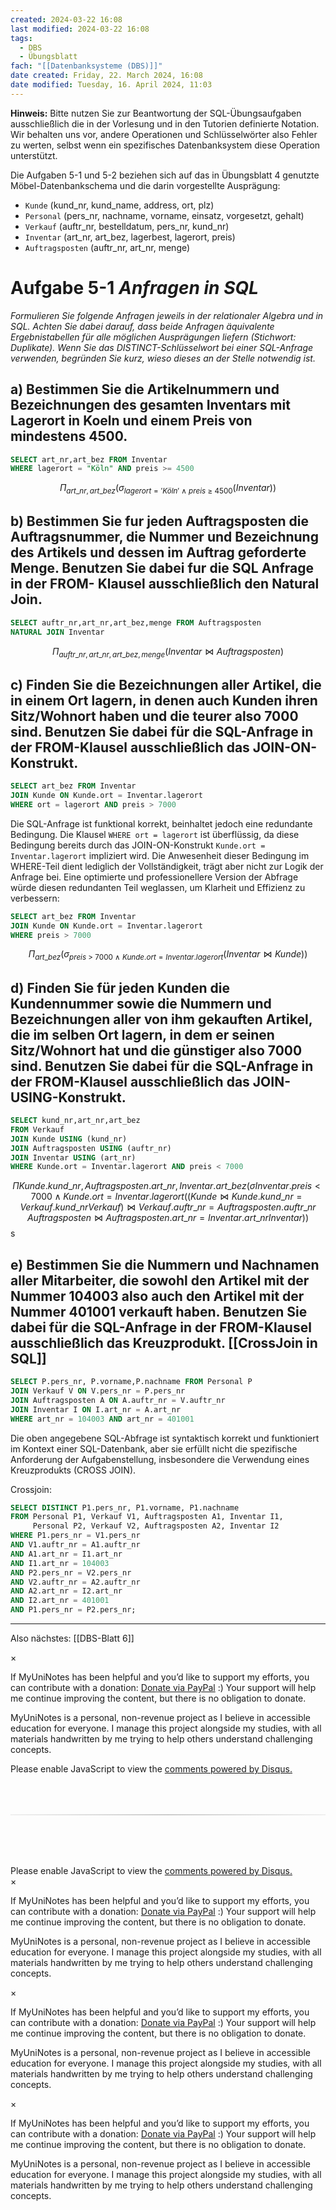 ```yaml
---
created: 2024-03-22 16:08
last modified: 2024-03-22 16:08
tags:
  - DBS
  - Übungsblatt
fach: "[[Datenbanksysteme (DBS)]]"
date created: Friday, 22. March 2024, 16:08
date modified: Tuesday, 16. April 2024, 11:03
---
```


**Hinweis:** Bitte nutzen Sie zur Beantwortung der SQL-Übungsaufgaben ausschließlich die in der Vorlesung und in den Tutorien definierte Notation. Wir behalten uns vor, andere Operationen und Schlüsselwörter also Fehler zu werten, selbst wenn ein spezifisches Datenbanksystem diese Operation unterstützt.

Die Aufgaben 5-1 und 5-2 beziehen sich auf das in Übungsblatt 4 genutzte Möbel-Datenbankschema und die darin vorgestellte Ausprägung:

- `Kunde` (kund_nr, kund_name, address, ort, plz)
- `Personal` (pers_nr, nachname, vorname, einsatz, vorgesetzt, gehalt)
- `Verkauf` (auftr_nr, bestelldatum, pers_nr, kund_nr)
- `Inventar` (art_nr, art_bez, lagerbest, lagerort, preis)
- `Auftragsposten` (auftr_nr, art_nr, menge)

# Aufgabe 5-1 _Anfragen in SQL_

_Formulieren Sie folgende Anfragen jeweils in der relationaler Algebra und in SQL. Achten Sie dabei darauf, dass beide Anfragen äquivalente Ergebnistabellen für alle möglichen Ausprägungen liefern (Stichwort: Duplikate). Wenn Sie das DISTINCT-Schlüsselwort bei einer SQL-Anfrage verwenden, begründen Sie kurz, wieso dieses an der Stelle notwendig ist._

## a) Bestimmen Sie die Artikelnummern und Bezeichnungen des gesamten Inventars mit Lagerort in Koeln und einem Preis von mindestens 4500.

```sql
SELECT art_nr,art_bez FROM Inventar
WHERE lagerort = "Köln" AND preis >= 4500
```

$$\Pi_{art\_nr,art\_bez}(\sigma_{lagerort = 'Köln' \ \land \ preis \ \geq \ 4500}(Inventar))$$

## b) Bestimmen Sie fur jeden Auftragsposten die Auftragsnummer, die Nummer und Bezeichnung des Artikels und dessen im Auftrag geforderte Menge. Benutzen Sie dabei fur die SQL Anfrage in der FROM- Klausel ausschließlich den Natural Join.

```SQL
SELECT auftr_nr,art_nr,art_bez,menge FROM Auftragsposten
NATURAL JOIN Inventar
```

$$\Pi_{auftr\_nr,art\_nr,art\_bez,menge}(Inventar \bowtie Auftragsposten)$$

## c) Finden Sie die Bezeichnungen aller Artikel, die in einem Ort lagern, in denen auch Kunden ihren Sitz/Wohnort haben und die teurer also 7000 sind. Benutzen Sie dabei für die SQL-Anfrage in der FROM-Klausel ausschließlich das JOIN-ON-Konstrukt.

```SQL
SELECT art_bez FROM Inventar
JOIN Kunde ON Kunde.ort = Inventar.lagerort
WHERE ort = lagerort AND preis > 7000
```

Die SQL-Anfrage ist funktional korrekt, beinhaltet jedoch eine redundante Bedingung. Die Klausel `WHERE ort = lagerort` ist überflüssig, da diese Bedingung bereits durch das JOIN-ON-Konstrukt `Kunde.ort = Inventar.lagerort` impliziert wird. Die Anwesenheit dieser Bedingung im WHERE-Teil dient lediglich der Vollständigkeit, trägt aber nicht zur Logik der Anfrage bei. Eine optimierte und professionellere Version der Abfrage würde diesen redundanten Teil weglassen, um Klarheit und Effizienz zu verbessern:

```SQL
SELECT art_bez FROM Inventar
JOIN Kunde ON Kunde.ort = Inventar.lagerort
WHERE preis > 7000
```

$$\Pi_{art\_bez}(\sigma_{preis \ \gt \ 7000 \ \land \ Kunde.ort = Inventar.lagerort }(Inventar \bowtie Kunde))$$

## d) Finden Sie für jeden Kunden die Kundennummer sowie die Nummern und Bezeichnungen aller von ihm gekauften Artikel, die im selben Ort lagern, in dem er seinen Sitz/Wohnort hat und die günstiger also 7000 sind. Benutzen Sie dabei für die SQL-Anfrage in der FROM-Klausel ausschließlich das JOIN-USING-Konstrukt.

```SQL
SELECT kund_nr,art_nr,art_bez
FROM Verkauf
JOIN Kunde USING (kund_nr)
JOIN Auftragsposten USING (auftr_nr)
JOIN Inventar USING (art_nr)
WHERE Kunde.ort = Inventar.lagerort AND preis < 7000
```

$$ΠKunde.kund\_nr,Auftragsposten.art\_nr,Inventar.art\_bez​(σInventar.preis<7000∧Kunde.ort=Inventar.lagerort​((Kunde⋈Kunde.kund\_nr=Verkauf.kund\_nr​Verkauf)⋈Verkauf.auftr\_nr=Auftragsposten.auftr\_nr​Auftragsposten⋈Auftragsposten.art\_nr=Inventar.art\_nr​Inventar))$$
s

## e) Bestimmen Sie die Nummern und Nachnamen aller Mitarbeiter, die sowohl den Artikel mit der Nummer 104003 also auch den Artikel mit der Nummer 401001 verkauft haben. Benutzen Sie dabei für die SQL-Anfrage in der FROM-Klausel ausschließlich das Kreuzprodukt. [[CrossJoin in SQL]]

```SQL
SELECT P.pers_nr, P.vorname,P.nachname FROM Personal P
JOIN Verkauf V ON V.pers_nr = P.pers_nr
JOIN Auftragsposten A ON A.auftr_nr = V.auftr_nr
JOIN Inventar I ON I.art_nr = A.art_nr
WHERE art_nr = 104003 AND art_nr = 401001
```

Die oben angegebene SQL-Abfrage ist syntaktisch korrekt und funktioniert im Kontext einer SQL-Datenbank, aber sie erfüllt nicht die spezifische Anforderung der Aufgabenstellung, insbesondere die Verwendung eines Kreuzprodukts (CROSS JOIN).

Crossjoin:

```SQL
SELECT DISTINCT P1.pers_nr, P1.vorname, P1.nachname
FROM Personal P1, Verkauf V1, Auftragsposten A1, Inventar I1,
     Personal P2, Verkauf V2, Auftragsposten A2, Inventar I2
WHERE P1.pers_nr = V1.pers_nr
AND V1.auftr_nr = A1.auftr_nr
AND A1.art_nr = I1.art_nr
AND I1.art_nr = 104003
AND P2.pers_nr = V2.pers_nr
AND V2.auftr_nr = A2.auftr_nr
AND A2.art_nr = I2.art_nr
AND I2.art_nr = 401001
AND P1.pers_nr = P2.pers_nr;
```

---

Also nächstes: [[DBS-Blatt 6]]

<!-- Modal START -->
<div id="myModal" class="modal">
  <div class="modal-content">
    <span id="closeModal" class="close">&times;</span>
    <p class="modal-text">
      If MyUniNotes has been helpful and you’d like to support my efforts, <span class="modal-highlight"> you can contribute with a donation: <a class="modal-dono-link" href="https://paypal.me/myuninotes4u">Donate via PayPal</a> :) </span> Your support will help me continue improving the content, but there is no obligation to donate.
    </p>
    <p class="modal-text">
      <span class="modal-highlight">MyUniNotes is a personal, non-revenue project as I believe in accessible education for everyone.</span> I manage this project alongside my studies, with all materials handwritten by me trying to help others understand challenging concepts.
    </p>
  </div>
</div>

<script>
  // JavaScript to display the modal on page load
  document.addEventListener('DOMContentLoaded', function() {
    // Generate a random number between 1 and 1
    // Wanted it to load with a adjustable probability for every page load but did not work, as DOM is loaded only once. Therefore now loading it every time website is visited and DOM is loaded.
    const randomNumber = Math.floor(Math.random() * 1) + 1; 
    // console.log(randomNumber)
    if (randomNumber === 1) {
      setTimeout(function() {
        const modal = document.getElementById('myModal');
        if (modal) {
          modal.classList.add('show');
        }
      }, 1000); // Adjust the delay as needed

      const closeModal = document.getElementById('closeModal');
      if (closeModal) {
        closeModal.addEventListener('click', function() {
          const modal = document.getElementById('myModal');
          if (modal) {
            modal.classList.remove('show');
          }
        });
      }
    } else {
      // Ensure the modal is hidden if the random number is not 1
      const modal = document.getElementById('myModal');
      if (modal) {
        modal.style.display = 'none';
      }
    }
  });
</script>
<!-- Modal END -->

<!-- DISQUS SCRIPT COMMENT START -->

<!-- DISQUS RECOMMENDATION START -->

<div id="disqus_recommendations"></div>

<script> 
(function() { // REQUIRED CONFIGURATION VARIABLE: EDIT THE SHORTNAME BELOW
var d = document, s = d.createElement('script'); // IMPORTANT: Replace EXAMPLE with your forum shortname!
s.src = 'https://myuninotes.disqus.com/recommendations.js'; s.setAttribute('data-timestamp', +new Date());
(d.head || d.body).appendChild(s);
})();
</script>
<noscript>
Please enable JavaScript to view the 
<a href="https://disqus.com/?ref_noscript" rel="nofollow">
comments powered by Disqus.
</a>
</noscript>

<!-- DISQUS RECOMMENDATION END -->

<hr style="border: none; height: 2px; background: linear-gradient(to right, #f0f0f0, #ccc, #f0f0f0); margin-top: 4rem; margin-bottom: 5rem;">
<div id="disqus_thread"></div>
<script>
    /**
    *  RECOMMENDED CONFIGURATION VARIABLES: EDIT AND UNCOMMENT THE SECTION BELOW TO INSERT DYNAMIC VALUES FROM YOUR PLATFORM OR CMS.
    *  LEARN WHY DEFINING THESE VARIABLES IS IMPORTANT: https://disqus.com/admin/universalcode/#configuration-variables    */
    /*
    var disqus_config = function () {
    this.page.url = PAGE_URL;  // Replace PAGE_URL with your page's canonical URL variable
    this.page.identifier = PAGE_IDENTIFIER; // Replace PAGE_IDENTIFIER with your page's unique identifier variable
    };
    */
    (function() { // DON'T EDIT BELOW THIS LINE
    var d = document, s = d.createElement('script');
    s.src = 'https://myuninotes.disqus.com/embed.js';
    s.setAttribute('data-timestamp', +new Date());
    (d.head || d.body).appendChild(s);
    })();
</script>
<noscript>Please enable JavaScript to view the <a href="https://disqus.com/?ref_noscript">comments powered by Disqus.</a></noscript>

<!-- DISQUS SCRIPT COMMENT END -->

<!-- Modal START -->
<div id="myModal" class="modal">
  <div class="modal-content">
    <span id="closeModal" class="close">&times;</span>
    <p class="modal-text">
      If MyUniNotes has been helpful and you’d like to support my efforts, <span class="modal-highlight"> you can contribute with a donation: <a class="modal-dono-link" href="https://paypal.me/myuninotes4u">Donate via PayPal</a> :) </span> Your support will help me continue improving the content, but there is no obligation to donate.
    </p>
    <p class="modal-text">
      <span class="modal-highlight">MyUniNotes is a personal, non-revenue project as I believe in accessible education for everyone.</span> I manage this project alongside my studies, with all materials handwritten by me trying to help others understand challenging concepts.
    </p>
  </div>
</div>

<script>
  // JavaScript to display the modal on page load
  document.addEventListener('DOMContentLoaded', function() {
    // Generate a random number between 1 and 1
    // Wanted it to load with a adjustable probability for every page load but did not work, as DOM is loaded only once. Therefore now loading it every time website is visited and DOM is loaded.
    const randomNumber = Math.floor(Math.random() * 1) + 1; 
    // console.log(randomNumber)
    if (randomNumber === 1) {
      setTimeout(function() {
        const modal = document.getElementById('myModal');
        if (modal) {
          modal.classList.add('show');
        }
      }, 1000); // Adjust the delay as needed

      const closeModal = document.getElementById('closeModal');
      if (closeModal) {
        closeModal.addEventListener('click', function() {
          const modal = document.getElementById('myModal');
          if (modal) {
            modal.classList.remove('show');
          }
        });
      }
    } else {
      // Ensure the modal is hidden if the random number is not 1
      const modal = document.getElementById('myModal');
      if (modal) {
        modal.style.display = 'none';
      }
    }
  });
</script>
<!-- Modal END -->

<!-- Modal START -->
<div id="myModal" class="modal">
  <div class="modal-content">
    <span id="closeModal" class="close">&times;</span>
    <p class="modal-text">
      If MyUniNotes has been helpful and you’d like to support my efforts, <span class="modal-highlight"> you can contribute with a donation: <a class="modal-dono-link" href="https://paypal.me/myuninotes4u">Donate via PayPal</a> :) </span> Your support will help me continue improving the content, but there is no obligation to donate.
    </p>
    <p class="modal-text">
      <span class="modal-highlight">MyUniNotes is a personal, non-revenue project as I believe in accessible education for everyone.</span> I manage this project alongside my studies, with all materials handwritten by me trying to help others understand challenging concepts.
    </p>
  </div>
</div>

<script>
  // JavaScript to display the modal on page load
  document.addEventListener('DOMContentLoaded', function() {
    // Generate a random number between 1 and 1
    // Wanted it to load with a adjustable probability for every page load but did not work, as DOM is loaded only once. Therefore now loading it every time website is visited and DOM is loaded.
    const randomNumber = Math.floor(Math.random() * 1) + 1; 
    // console.log(randomNumber)
    if (randomNumber === 1) {
      setTimeout(function() {
        const modal = document.getElementById('myModal');
        if (modal) {
          modal.classList.add('show');
        }
      }, 1000); // Adjust the delay as needed

      const closeModal = document.getElementById('closeModal');
      if (closeModal) {
        closeModal.addEventListener('click', function() {
          const modal = document.getElementById('myModal');
          if (modal) {
            modal.classList.remove('show');
          }
        });
      }
    } else {
      // Ensure the modal is hidden if the random number is not 1
      const modal = document.getElementById('myModal');
      if (modal) {
        modal.style.display = 'none';
      }
    }
  });
</script>
<!-- Modal END -->

<!-- Modal START -->
<div id="myModal" class="modal">
  <div class="modal-content">
    <span id="closeModal" class="close">&times;</span>
    <p class="modal-text">
      If MyUniNotes has been helpful and you’d like to support my efforts, <span class="modal-highlight"> you can contribute with a donation: <a class="modal-dono-link" href="https://paypal.me/myuninotes4u">Donate via PayPal</a> :) </span> Your support will help me continue improving the content, but there is no obligation to donate.
    </p>
    <p class="modal-text">
      <span class="modal-highlight">MyUniNotes is a personal, non-revenue project as I believe in accessible education for everyone.</span> I manage this project alongside my studies, with all materials handwritten by me trying to help others understand challenging concepts.
    </p>
  </div>
</div>

<script>
  // JavaScript to display the modal on page load
  document.addEventListener('DOMContentLoaded', function() {
    // Generate a random number between 1 and 1
    // Wanted it to load with a adjustable probability for every page load but did not work, as DOM is loaded only once. Therefore now loading it every time website is visited and DOM is loaded.
    const randomNumber = Math.floor(Math.random() * 1) + 1; 
    // console.log(randomNumber)
    if (randomNumber === 1) {
      setTimeout(function() {
        const modal = document.getElementById('myModal');
        if (modal) {
          modal.classList.add('show');
        }
      }, 1000); // Adjust the delay as needed

      const closeModal = document.getElementById('closeModal');
      if (closeModal) {
        closeModal.addEventListener('click', function() {
          const modal = document.getElementById('myModal');
          if (modal) {
            modal.classList.remove('show');
          }
        });
      }
    } else {
      // Ensure the modal is hidden if the random number is not 1
      const modal = document.getElementById('myModal');
      if (modal) {
        modal.style.display = 'none';
      }
    }
  });
</script>
<!-- Modal END -->

